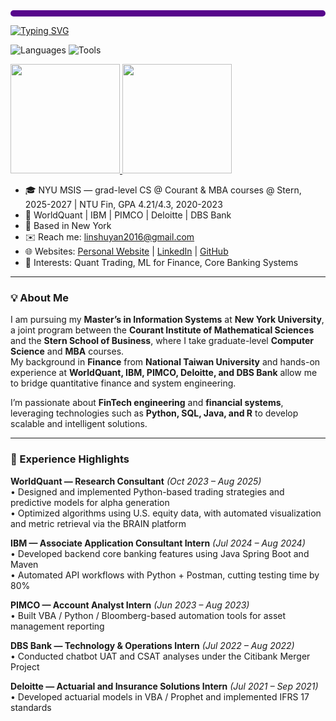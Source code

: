 <div style="height:10px; background:#57068C; border-radius:8px; margin-bottom:14px;"></div>

[![Typing SVG](https://readme-typing-svg.demolab.com?font=Montserrat&size=36&duration=2200&pause=800&vCenter=true&width=720&color=57068C&background=FFFFFF00&lines=Hi%2C+I'm+Susan+Lin!;你好%EF%BC%8C我是+Susan!;Welcome+to+my+GitHub+%F0%9F%91%8B)](https://git.io/typing-svg)


<!-- Badges row -->
<p>
  <img alt="Languages" src="https://img.shields.io/badge/LANGUAGES-Python%20|%20SQL%20|%20VBA%20|%20R%20|%20Stata-0d1117?style=for-the-badge&labelColor=57068C">
  <img alt="Tools" src="https://img.shields.io/badge/TOOLS-Postman%20|%20Excel%20|%20Prophet-0d1117?style=for-the-badge&labelColor=57068C">
</p>


<!-- Stats cards  -->
<p align="left">
  <a href="https://github.com/anuraghazra/github-readme-stats">
    <img height="175" src="https://github-readme-stats.vercel.app/api?username=SusanLin0426&show_icons=true&include_all_commits=true&count_private=true&rank_icon=github&theme=midnight-purple&hide_border=true&custom_title=SusanLin's%20GitHub%20Stats" />
  </a>
  <a href="https://github.com/anuraghazra/github-readme-stats">
    <img height="175" src="https://github-readme-stats.vercel.app/api/top-langs/?username=SusanLin0426&layout=donut&langs_count=8&hide=jupyter%20notebook&theme=midnight-purple&hide_border=true&custom_title=Most%20Used%20Languages" />
  </a>
</p>


- 🎓 NYU MSIS — grad-level CS @ Courant & MBA courses @ Stern, 2025-2027 | NTU Fin, GPA 4.21/4.3, 2020-2023
- 💼 WorldQuant | IBM | PIMCO | Deloitte | DBS Bank
- 📍 Based in New York
- ✉️ Reach me: [linshuyan2016@gmail.com](mailto:linshuyan2016@gmail.com) 
- 🌐 Websites: [Personal Website](https://linshuyan2016.wixsite.com/website) | [LinkedIn](https://www.linkedin.com/in/shu-yen-lin-090340220/) | [GitHub](https://github.com/SusanLin0426)
- 🧠 Interests: Quant Trading, ML for Finance, Core Banking Systems


---


### 💡 About Me
I am pursuing my **Master’s in Information Systems** at **New York University**, a joint program between the **Courant Institute of Mathematical Sciences** and the **Stern School of Business**, where I take graduate-level **Computer Science** and **MBA** courses.  
My background in **Finance** from **National Taiwan University** and hands-on experience at **WorldQuant, IBM, PIMCO, Deloitte, and DBS Bank** allow me to bridge quantitative finance and system engineering.

I’m passionate about **FinTech engineering** and **financial systems**, leveraging technologies such as **Python, SQL, Java, and R** to develop scalable and intelligent solutions.

---
### 💼 Experience Highlights

**WorldQuant — Research Consultant** _(Oct 2023 – Aug 2025)_  
• Designed and implemented Python-based trading strategies and predictive models for alpha generation  
• Optimized algorithms using U.S. equity data, with automated visualization and metric retrieval via the BRAIN platform  

**IBM — Associate Application Consultant Intern** _(Jul 2024 – Aug 2024)_  
• Developed backend core banking features using Java Spring Boot and Maven  
• Automated API workflows with Python + Postman, cutting testing time by 80%  

**PIMCO — Account Analyst Intern** _(Jun 2023 – Aug 2023)_  
• Built VBA / Python / Bloomberg-based automation tools for asset management reporting  

**DBS Bank — Technology & Operations Intern** _(Jul 2022 – Aug 2022)_  
• Conducted chatbot UAT and CSAT analyses under the Citibank Merger Project  

**Deloitte — Actuarial and Insurance Solutions Intern** _(Jul 2021 – Sep 2021)_  
• Developed actuarial models in VBA / Prophet and implemented IFRS 17 standards  

